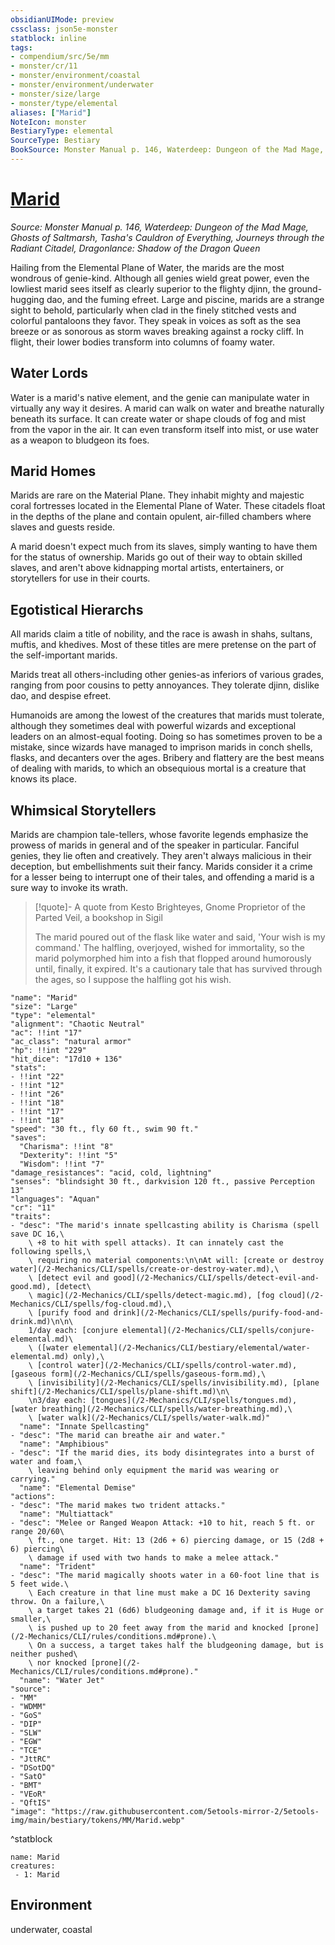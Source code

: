 ```yaml
---
obsidianUIMode: preview
cssclass: json5e-monster
statblock: inline
tags:
- compendium/src/5e/mm
- monster/cr/11
- monster/environment/coastal
- monster/environment/underwater
- monster/size/large
- monster/type/elemental
aliases: ["Marid"]
NoteIcon: monster
BestiaryType: elemental
SourceType: Bestiary
BookSource: Monster Manual p. 146, Waterdeep: Dungeon of the Mad Mage, Ghosts of Saltmarsh, Tasha's Cauldron of Everything, Journeys through the Radiant Citadel, Dragonlance: Shadow of the Dragon Queen
---
```

# [Marid](2-Mechanics\CLI\bestiary\elemental/marid.md)
*Source: Monster Manual p. 146, Waterdeep: Dungeon of the Mad Mage, Ghosts of Saltmarsh, Tasha's Cauldron of Everything, Journeys through the Radiant Citadel, Dragonlance: Shadow of the Dragon Queen*  

Hailing from the Elemental Plane of Water, the marids are the most wondrous of genie-kind. Although all genies wield great power, even the lowliest marid sees itself as clearly superior to the flighty djinn, the ground-hugging dao, and the fuming efreet. Large and piscine, marids are a strange sight to behold, particularly when clad in the finely stitched vests and colorful pantaloons they favor. They speak in voices as soft as the sea breeze or as sonorous as storm waves breaking against a rocky cliff. In flight, their lower bodies transform into columns of foamy water.

## Water Lords

Water is a marid's native element, and the genie can manipulate water in virtually any way it desires. A marid can walk on water and breathe naturally beneath its surface. It can create water or shape clouds of fog and mist from the vapor in the air. It can even transform itself into mist, or use water as a weapon to bludgeon its foes.

## Marid Homes

Marids are rare on the Material Plane. They inhabit mighty and majestic coral fortresses located in the Elemental Plane of Water. These citadels float in the depths of the plane and contain opulent, air-filled chambers where slaves and guests reside.

A marid doesn't expect much from its slaves, simply wanting to have them for the status of ownership. Marids go out of their way to obtain skilled slaves, and aren't above kidnapping mortal artists, entertainers, or storytellers for use in their courts.

## Egotistical Hierarchs

All marids claim a title of nobility, and the race is awash in shahs, sultans, muftis, and khedives. Most of these titles are mere pretense on the part of the self-important marids.

Marids treat all others-including other genies-as inferiors of various grades, ranging from poor cousins to petty annoyances. They tolerate djinn, dislike dao, and despise efreet.

Humanoids are among the lowest of the creatures that marids must tolerate, although they sometimes deal with powerful wizards and exceptional leaders on an almost-equal footing. Doing so has sometimes proven to be a mistake, since wizards have managed to imprison marids in conch shells, flasks, and decanters over the ages. Bribery and flattery are the best means of dealing with marids, to which an obsequious mortal is a creature that knows its place.

## Whimsical Storytellers

Marids are champion tale-tellers, whose favorite legends emphasize the prowess of marids in general and of the speaker in particular. Fanciful genies, they lie often and creatively. They aren't always malicious in their deception, but embellishments suit their fancy. Marids consider it a crime for a lesser being to interrupt one of their tales, and offending a marid is a sure way to invoke its wrath.

> [!quote]- A quote from Kesto Brighteyes, Gnome Proprietor of the Parted Veil, a bookshop in Sigil  
> 
> The marid poured out of the flask like water and said, 'Your wish is my command.' The halfling, overjoyed, wished for immortality, so the marid polymorphed him into a fish that flopped around humorously until, finally, it expired. It's a cautionary tale that has survived through the ages, so I suppose the halfling got his wish.


```statblock
"name": "Marid"
"size": "Large"
"type": "elemental"
"alignment": "Chaotic Neutral"
"ac": !!int "17"
"ac_class": "natural armor"
"hp": !!int "229"
"hit_dice": "17d10 + 136"
"stats":
- !!int "22"
- !!int "12"
- !!int "26"
- !!int "18"
- !!int "17"
- !!int "18"
"speed": "30 ft., fly 60 ft., swim 90 ft."
"saves":
  "Charisma": !!int "8"
  "Dexterity": !!int "5"
  "Wisdom": !!int "7"
"damage_resistances": "acid, cold, lightning"
"senses": "blindsight 30 ft., darkvision 120 ft., passive Perception 13"
"languages": "Aquan"
"cr": "11"
"traits":
- "desc": "The marid's innate spellcasting ability is Charisma (spell save DC 16,\
    \ +8 to hit with spell attacks). It can innately cast the following spells,\
    \ requiring no material components:\n\nAt will: [create or destroy water](/2-Mechanics/CLI/spells/create-or-destroy-water.md),\
    \ [detect evil and good](/2-Mechanics/CLI/spells/detect-evil-and-good.md), [detect\
    \ magic](/2-Mechanics/CLI/spells/detect-magic.md), [fog cloud](/2-Mechanics/CLI/spells/fog-cloud.md),\
    \ [purify food and drink](/2-Mechanics/CLI/spells/purify-food-and-drink.md)\n\n\
    1/day each: [conjure elemental](/2-Mechanics/CLI/spells/conjure-elemental.md)\
    \ ([water elemental](/2-Mechanics/CLI/bestiary/elemental/water-elemental.md) only),\
    \ [control water](/2-Mechanics/CLI/spells/control-water.md), [gaseous form](/2-Mechanics/CLI/spells/gaseous-form.md),\
    \ [invisibility](/2-Mechanics/CLI/spells/invisibility.md), [plane shift](/2-Mechanics/CLI/spells/plane-shift.md)\n\
    \n3/day each: [tongues](/2-Mechanics/CLI/spells/tongues.md), [water breathing](/2-Mechanics/CLI/spells/water-breathing.md),\
    \ [water walk](/2-Mechanics/CLI/spells/water-walk.md)"
  "name": "Innate Spellcasting"
- "desc": "The marid can breathe air and water."
  "name": "Amphibious"
- "desc": "If the marid dies, its body disintegrates into a burst of water and foam,\
    \ leaving behind only equipment the marid was wearing or carrying."
  "name": "Elemental Demise"
"actions":
- "desc": "The marid makes two trident attacks."
  "name": "Multiattack"
- "desc": "Melee or Ranged Weapon Attack: +10 to hit, reach 5 ft. or range 20/60\
    \ ft., one target. Hit: 13 (2d6 + 6) piercing damage, or 15 (2d8 + 6) piercing\
    \ damage if used with two hands to make a melee attack."
  "name": "Trident"
- "desc": "The marid magically shoots water in a 60-foot line that is 5 feet wide.\
    \ Each creature in that line must make a DC 16 Dexterity saving throw. On a failure,\
    \ a target takes 21 (6d6) bludgeoning damage and, if it is Huge or smaller,\
    \ is pushed up to 20 feet away from the marid and knocked [prone](/2-Mechanics/CLI/rules/conditions.md#prone).\
    \ On a success, a target takes half the bludgeoning damage, but is neither pushed\
    \ nor knocked [prone](/2-Mechanics/CLI/rules/conditions.md#prone)."
  "name": "Water Jet"
"source":
- "MM"
- "WDMM"
- "GoS"
- "DIP"
- "SLW"
- "EGW"
- "TCE"
- "JttRC"
- "DSotDQ"
- "SatO"
- "BMT"
- "VEoR"
- "QftIS"
"image": "https://raw.githubusercontent.com/5etools-mirror-2/5etools-img/main/bestiary/tokens/MM/Marid.webp"
```
^statblock

```encounter-table
name: Marid
creatures:
 - 1: Marid
```

## Environment

underwater, coastal